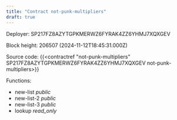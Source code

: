```yaml
---
title: "Contract not-punk-multipliers"
draft: true
---
```

Deployer: SP217FZ8AZYTGPKMERWZ6FYRAK4ZZ6YHMJ7XQXGEV


 



Block height: 206507 (2024-11-12T18:45:31.000Z)

Source code: {{<contractref "not-punk-multipliers" SP217FZ8AZYTGPKMERWZ6FYRAK4ZZ6YHMJ7XQXGEV not-punk-multipliers>}}

Functions:

* new-list _public_
* new-list-2 _public_
* new-list-3 _public_
* lookup _read_only_
